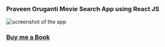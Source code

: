 ### Praveen Oruganti Movie Search App using React JS
 
 ![screenshot of the app](https://raw.githubusercontent.com/praveenorugantitech/praveenorugantitech-reactjs/master/0_Projects/praveenorugantitech-movie-search-app/src/images/screenshot.PNG "Movie Search App")


### [Buy me a Book](https://bit.ly/388sUbE)


